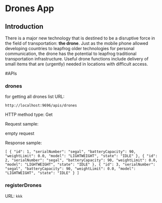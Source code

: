 # Drones App
## Introduction
There is a major new technology that is destined to be a disruptive force in the field of transportation: **the drone**. Just as the mobile phone allowed developing countries to leapfrog older technologies for personal communication, the drone has the potential to leapfrog traditional transportation infrastructure.
Useful drone functions include delivery of small items that are (urgently) needed in locations with difficult access.

#APIs

### drones
for getting all drones list
URL:

    http://localhost:9696/apis/drones
    
HTTP method type: Get

Request sample:

empty request

Response sample:

`
[
    {
        "id": 1,
        "serialNumber": "segal",
        "batteryCapacity": 90,
        "weightLimit": 0.0,
        "model": "LIGHTWEIGHT",
        "state": "IDLE"
    },
    {
        "id": 2,
        "serialNumber": "segal",
        "batteryCapacity": 90,
        "weightLimit": 0.0,
        "model": "LIGHTWEIGHT",
        "state": "IDLE"
    },
    {
        "id": 3,
        "serialNumber": "segal",
        "batteryCapacity": 90,
        "weightLimit": 0.0,
        "model": "LIGHTWEIGHT",
        "state": "IDLE"
    }
]
`
### registerDrones
URL: 
`
kkk
`
